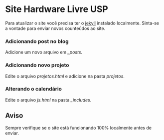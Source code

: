 # Site Hardware Livre USP

Para atualizar o site você precisa ter o [jekyll](https://help.github.com/articles/setting-up-your-github-pages-site-locally-with-jekyll/) instalado localmente. Sinta-se a vontade para enviar novos counteúdos ao site.

### Adicionando post no blog

Adicione um novo arquivo em *_posts*.

### Adicionando novo projeto

Edite o arquivo *projetos.html* e adicione na pasta *projetos*.

### Alterando o calendário

Edite o arquivo *js.html* na pasta *_includes*.

## Aviso
Sempre verifique se o site está funcionando 100% localmente antes de enviar.
